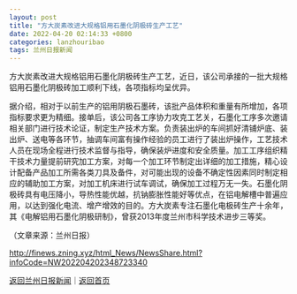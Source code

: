```yaml
---
layout: post
title: "方大炭素改进大规格铝用石墨化阴极砖生产工艺"
date: 2022-04-20 02:14:33 +0800
categories: lanzhouribao
tags: 兰州日报新闻
---
```

<p>方大炭素改进大规格铝用石墨化阴极砖生产工艺，近日，该公司承接的一批大规格铝用石墨化阴极砖加工顺利下线，各项指标均呈优异。</p>
 <p>据介绍，相对于以前生产的铝用阴极石墨砖，该批产品体积和重量有所增加，各项指标要求更为精细。接单后，该公司各工序协力攻克工艺关，石墨化工序多次邀请相关部门进行技术论证，制定生产技术方案。负责装出炉的车间抓好清铺炉底、装出炉、送电等各环节，抽调车间富有操作经验的员工进行了装出炉操作，工艺技术人员在现场全程进行技术监督与指导，确保装炉进度和安全质量。加工工序组织精干技术力量提前研究加工方案，对每一个加工环节制定出详细的加工措施，精心设计配备产品加工所需各类刀具及备件，对可能出现的设备不确定性因素同时制定相应的辅助加工方案，对加工机床进行试车调试，确保加工过程万无一失。石墨化阴极砖具有电压降小，导热性能优越，抗钠膨胀性能好等优点，在铝电解槽中普遍应用，以达到强化电流、增产增效的目的。方大炭素专注石墨化电极砖生产十余年，其《电解铝用石墨化阴极研制》，曾获2013年度兰州市科学技术进步三等奖。</p><p class="em_media">（文章来源：兰州日报）</p>

<http://finews.zning.xyz/html_News/NewsShare.html?infoCode=NW202204202348723340>

[返回兰州日报新闻](//finews.withounder.com/category/lanzhouribao.html)｜[返回首页](//finews.withounder.com/)